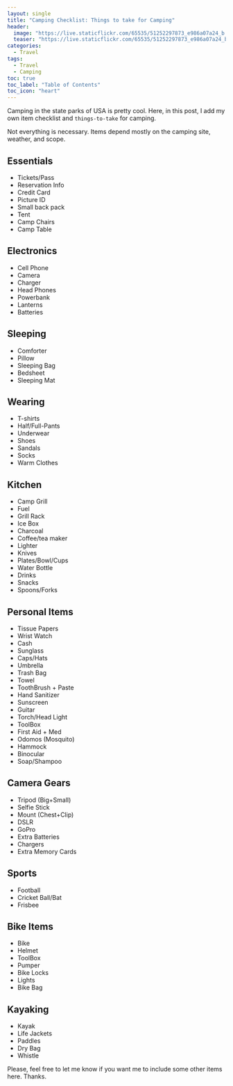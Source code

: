 ```yaml
---
layout: single
title: "Camping Checklist: Things to take for Camping"
header:
  image: "https://live.staticflickr.com/65535/51252297873_e986a07a24_b.jpg"
  teaser: "https://live.staticflickr.com/65535/51252297873_e986a07a24_b.jpg"
categories:
  - Travel
tags:
  - Travel
  - Camping
toc: true
toc_label: "Table of Contents"
toc_icon: "heart"
---
```



Camping in the state parks of USA is pretty cool. Here, in this post, I add my own item checklist and `things-to-take` for camping.

Not everything is necessary. Items depend mostly on the camping site, weather, and scope.


## Essentials
* Tickets/Pass
* Reservation Info
* Credit Card
* Picture ID
* Small back pack
* Tent
* Camp Chairs
* Camp Table

## Electronics
* Cell Phone
* Camera
* Charger
* Head Phones
* Powerbank
* Lanterns
* Batteries

## Sleeping
* Comforter
* Pillow
* Sleeping Bag
* Bedsheet
* Sleeping Mat

## Wearing
* T-shirts
* Half/Full-Pants
* Underwear
* Shoes
* Sandals
* Socks
* Warm Clothes


## Kitchen
* Camp Grill
* Fuel
* Grill Rack
* Ice Box
* Charcoal
* Coffee/tea maker
* Lighter
* Knives
* Plates/Bowl/Cups
* Water Bottle
* Drinks
* Snacks
* Spoons/Forks


## Personal Items
* Tissue Papers
* Wrist Watch
* Cash
* Sunglass
* Caps/Hats
* Umbrella
* Trash Bag
* Towel
* ToothBrush + Paste
* Hand Sanitizer
* Sunscreen
* Guitar
* Torch/Head Light
* ToolBox
* First Aid + Med
* Odomos (Mosquito)
* Hammock
* Binocular
* Soap/Shampoo

## Camera Gears
* Tripod (Big+Small)
* Selfie Stick
* Mount (Chest+Clip)
* DSLR
* GoPro
* Extra Batteries
* Chargers
* Extra Memory Cards

## Sports
* Football
* Cricket Ball/Bat
* Frisbee


## Bike Items
* Bike
* Helmet
* ToolBox
* Pumper
* Bike Locks
* Lights
* Bike Bag

## Kayaking
* Kayak
* Life Jackets
* Paddles
* Dry Bag
* Whistle

Please, feel free to let me know if you want me to include some other items here. Thanks.
<!--stackedit_data:
eyJoaXN0b3J5IjpbLTIyNzIwNjM2LDE0ODA0NTA3NThdfQ==
-->